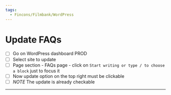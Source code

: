 ```yaml
---
tags:
  - Fincons/Filmbank/WordPress
---
```


# Update FAQs

- [ ] Go on WordPress dashboard PROD
- [ ] Select site to update
- [ ] Page section - FAQs page - click on `Start writing or type / to choose a block` just to focus it
- [ ] Now update option on the top right must be clickable
- [ ] _NOTE_ The update is already checkable

---
